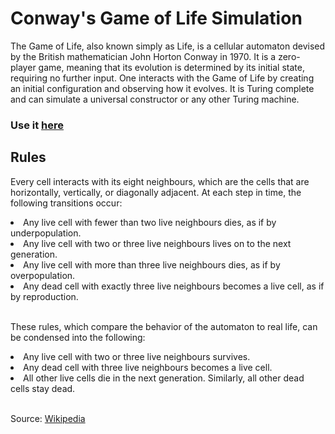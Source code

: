 # Conway's Game of Life Simulation

The Game of Life, also known simply as Life, is a cellular automaton devised by the British mathematician John Horton Conway in 1970. It is a zero-player game, meaning that its evolution is determined by its initial state, requiring no further input. One interacts with the Game of Life by creating an initial configuration and observing how it evolves. It is Turing complete and can simulate a universal constructor or any other Turing machine.

### Use it [here](https://editor.p5js.org/DeagleOfficial/full/GWUy8L1_4P)

## Rules
Every cell interacts with its eight neighbours, which are the cells that are horizontally, vertically, or diagonally adjacent. At each step in time, the following transitions occur:

<li>Any live cell with fewer than two live neighbours dies, as if by underpopulation.</li>
<li>Any live cell with two or three live neighbours lives on to the next generation.</li>
<li>Any live cell with more than three live neighbours dies, as if by overpopulation.</li>
<li>Any dead cell with exactly three live neighbours becomes a live cell, as if by reproduction.</li><br>

These rules, which compare the behavior of the automaton to real life, can be condensed into the following:

<li>Any live cell with two or three live neighbours survives.</li>
<li>Any dead cell with three live neighbours becomes a live cell.</li>
<li>All other live cells die in the next generation. Similarly, all other dead cells stay dead.</li><br>

Source: [Wikipedia](https://en.wikipedia.org/wiki/The_Game_of_Life)
